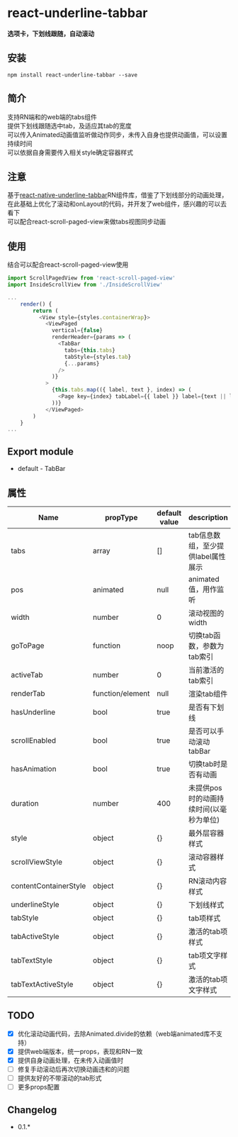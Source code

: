 # react-underline-tabbar

**选项卡，下划线跟随，自动滚动**  

## 安装
```
npm install react-underline-tabbar --save
```

## 简介
支持RN端和的web端的tabs组件  
提供下划线跟随选中tab，及适应其tab的宽度  
可以传入Animated动画值监听做动作同步，未传入自身也提供动画值，可以设置持续时间  
可以依据自身需要传入相关style确定容器样式  

## 注意
基于[react-native-underline-tabbar](https://github.com/Slowyn/react-native-underline-tabbar)RN组件库，借鉴了下划线部分的动画处理，在此基础上优化了滚动和onLayout的代码，并开发了web组件，感兴趣的可以去看下  
可以配合react-scroll-paged-view来做tabs视图同步动画  

## 使用
结合可以配合react-scroll-paged-view使用
```javascript
import ScrollPagedView from 'react-scroll-paged-view'
import InsideScrollView from './InsideScrollView'

...
    render() {
        return (
          <View style={styles.containerWrap}>
            <ViewPaged
              vertical={false}
              renderHeader={params => (
                <TabBar
                  tabs={this.tabs}
                  tabStyle={styles.tab}
                  {...params}
                />
              )}
            >
              {this.tabs.map(({ label, text }, index) => (
                <Page key={index} tabLabel={{ label }} label={text || label}/>
              ))}
            </ViewPaged>
        )
    }
...
```

## Export module
- default - TabBar

## 属性
| Name | propType | default value | description |
| --- | --- | --- | --- |
| tabs | array | [] | tab信息数组，至少提供label属性展示 |
| pos | animated | null | animated值，用作监听 |
| width | number | 0 | 滚动视图的width |
| goToPage | function | noop | 切换tab函数，参数为tab索引 |
| activeTab | number | 0 | 当前激活的tab索引 |
| renderTab | function/element | null | 渲染tab组件 |
| hasUnderline | bool | true | 是否有下划线 |
| scrollEnabled | bool | true | 是否可以手动滚动tabBar |
| hasAnimation | bool | true | 切换tab时是否有动画 |
| duration | number | 400 | 未提供pos时的动画持续时间(以毫秒为单位) |
| style | object | {} | 最外层容器样式 |
| scrollViewStyle | object | {} | 滚动容器样式 |
| contentContainerStyle | object | {} | RN滚动内容样式 |
| underlineStyle | object | {} | 下划线样式 |
| tabStyle | object | {} | tab项样式 |
| tabActiveStyle | object | {} | 激活的tab项样式 |
| tabTextStyle | object | {} | tab项文字样式 |
| tabTextActiveStyle | object | {} | 激活的tab项文字样式 |

## TODO
- [x] 优化滚动动画代码，去除Animated.divide的依赖（web端animated库不支持）
- [x] 提供web端版本，统一props，表现和RN一致
- [x] 提供自身动画处理，在未传入动画值时
- [ ] 修复手动滚动后再次切换动画违和的问题
- [ ] 提供友好的不带滚动的tab形式
- [ ] 更多props配置

## Changelog
- 0.1.*
